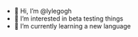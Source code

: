 - 👋 Hi, I’m @lylegogh
- 👀 I’m interested in beta testing things
- 🌱 I’m currently learning a new language


<!---
lylegogh/lylegogh is a ✨ special ✨ repository because its `README.md` (this file) appears on your GitHub profile.
You can click the Preview link to take a look at your changes.
--->
